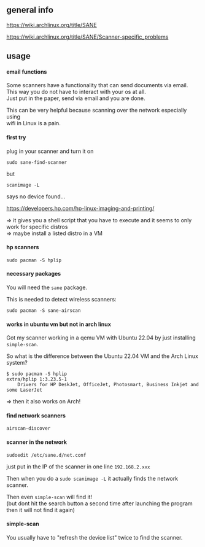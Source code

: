 ## general info

https://wiki.archlinux.org/title/SANE

https://wiki.archlinux.org/title/SANE/Scanner-specific_problems

## usage

#### email functions

Some scanners have a functionality that can send documents via email.\
This way you do not have to interact with your os at all.\
Just put in the paper, send via email and you are done.

This can be very helpful because scanning over the network especially using \
wifi in Linux is a pain.

#### first try

plug in your scanner and turn it on
```
sudo sane-find-scanner
```

but
```
scanimage -L
```
says no device found...

https://developers.hp.com/hp-linux-imaging-and-printing/

=> it gives you a shell script that you have to execute and it seems to only work for specific distros\
=> maybe install a listed distro in a VM


#### hp scanners

```
sudo pacman -S hplip
```

#### necessary packages

You will need the `sane` package.

This is needed to detect wireless scanners:
```
sudo pacman -S sane-airscan
```

#### works in ubuntu vm but not in arch linux

Got my scanner working in a qemu VM with Ubuntu 22.04 by just installing `simple-scan`.

So what is the difference between the Ubuntu 22.04 VM and the Arch Linux system?

```
$ sudo pacman -S hplip
extra/hplip 1:3.23.5-1
    Drivers for HP DeskJet, OfficeJet, Photosmart, Business Inkjet and some LaserJet
```

=> then it also works on Arch!

#### find network scanners

```
airscan-discover
```

#### scanner in the network

```
sudoedit /etc/sane.d/net.conf
```
just put in the IP of the scanner in one line `192.168.2.xxx`

Then when you do a `sudo scanimage -L` it actually finds the network scanner.

Then even `simple-scan` will find it!\
(but dont hit the search button a second time after launching the program then it will not find it again)

#### simple-scan

You usually have to "refresh the device list" twice to find the scanner.
